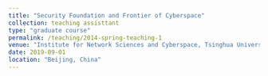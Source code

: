 ```yaml
---
title: "Security Foundation and Frontier of Cyberspace"
collection: teaching assisttant
type: "graduate course"
permalink: /teaching/2014-spring-teaching-1
venue: "Institute for Network Sciences and Cyberspace, Tsinghua University"
date: 2019-09-01
location: "Beijing, China"
---
```

